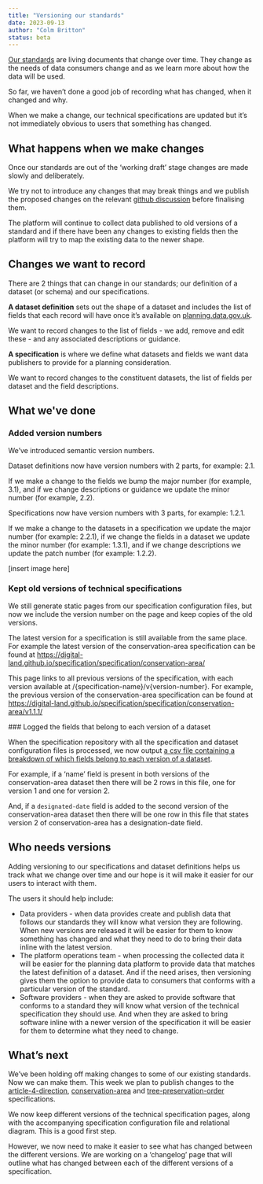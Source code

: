 ```yaml
---
title: "Versioning our standards"
date: 2023-09-13
author: "Colm Britton"
status: beta
---
```


[Our standards](https://digital-land.github.io/specification/specification/) are living documents that change over time. They change as the needs of data consumers change and as we learn more about how the data will be used.

So far, we haven’t done a good job of recording what has changed, when it changed and why.

When we make a change, our technical specifications are updated but it’s not immediately obvious to users that something has changed.

## What happens when we make changes

Once our standards are out of the ‘working draft’ stage changes are made slowly and deliberately.

We try not to introduce any changes that may break things and we publish the proposed changes on the relevant [github discussion](https://github.com/digital-land/data-standards-backlog/discussions/) before finalising them.

The platform will continue to collect data published to old versions of a standard and if there have been any changes to existing fields then the platform will try to map the existing data to the newer shape.

## Changes we want to record

There are 2 things that can change in our standards; our definition of a dataset (or schema) and our specifications. 

**A dataset definition** sets out the shape of a dataset and includes the list of fields that each record will have once it’s available on [planning.data.gov.uk](https://www.planning.data.gov.uk/).

We want to record changes to the list of fields - we add, remove and edit these - and any associated descriptions or guidance.

**A specification** is where we define what datasets and fields we want data publishers to provide for a planning consideration.

We want to record changes to the constituent datasets, the list of fields per dataset and the field descriptions.

## What we've done

### Added version numbers

We’ve introduced semantic version numbers.

Dataset definitions now have version numbers with 2 parts, for example: 2.1. 

If we make a change to the fields we bump the major number (for example, 3.1), and if we change descriptions or guidance we update the minor number (for example, 2.2).

Specifications now have version numbers with 3 parts, for example: 1.2.1. 

If we make a change to the datasets in a specification we update the major number (for example: 2.2.1), if we change the fields in a dataset we update the minor number (for example: 1.3.1), and if we change descriptions we update the patch number (for example: 1.2.2).

[insert image here]

### Kept old versions of technical specifications

We still generate static pages from our specification configuration files, but now we include the version number on the page and keep copies of the old versions.

The latest version for a specification is still available from the same place. For example the latest version of the conservation-area specification can be found at https://digital-land.github.io/specification/specification/conservation-area/

This page links to all previous versions of the specification, with each version available at /{specification-name}/v{version-number}. For example, the previous version of the conservation-area specification can be found at https://digital-land.github.io/specification/specification/conservation-area/v1.1.1/

### Logged the fields that belong to each version of a dataset

When the specification repository with all the specification and dataset configuration files is processed, we now output [a csv file containing a breakdown of which fields belong to each version of a dataset](https://github.com/digital-land/specification/blob/main/specification/dataset-field-version.csv).

For example, if a ‘name’ field is present in both versions of the conservation-area dataset then there will be 2 rows in this file, one for version 1 and one for version 2.

And, if a `designated-date` field is added to the second version of the conservation-area dataset then there will be one row in this file that states version 2 of conservation-area has a designation-date field.

## Who needs versions

Adding versioning to our specifications and dataset definitions helps us track what we change over time and our hope is it will make it easier for our users to interact with them.

The users it should help include:

* Data providers - when data provides create and publish data that follows our standards they will know what version they are following. When new versions are released it will be easier for them to know something has changed and what they need to do to bring their data inline with the latest version.
* The platform operations team - when processing the collected data it will be easier for the planning data platform to provide data that matches the latest definition of a dataset. And if the need arises, then versioning gives them the option to provide data to consumers that conforms with a particular version of the standard.
* Software providers - when they are asked to provide software that conforms to a standard they will know what version of the technical specification they should use. And when they are asked to bring software inline with a newer version of the specification it will be easier for them to determine what they need to change.

## What’s next

We’ve been holding off making changes to some of our existing standards. Now we can make them. This week we plan to publish changes to the [article-4-direction](https://digital-land.github.io/specification/specification/article-4-direction/), [conservation-area](https://digital-land.github.io/specification/specification/conservation-area/) and [tree-preservation-order](https://digital-land.github.io/specification/specification/tree-preservation-order/) specifications.

We now keep different versions of the technical specification pages, along with the accompanying specification configuration file and relational diagram. This is a good first step.

However, we now need to make it easier to see what has changed between the different versions. We are working on a ‘changelog’ page that will outline what has changed between each of the different versions of a specification.
